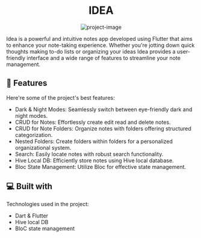 <h1 align="center" id="title">IDEA</h1>

<p align="center"><img src="https://socialify.git.ci/Eldeengawy/idea/image?description=1&amp;descriptionEditable=%22Idea%20is%20a%20Flutter%20notes%20app%20with%20dark%20%26%20night%20mode%2C%20CRUD%20operations%20for%20notes%20and%20folders%20using%20Hive%20local%20DB%2C%20nested%20folders%2C%20and%20efficient%20search%20functionality.%20Stay%20organized%20and%20capture%20ideas%20effortlessly.%22&amp;font=KoHo&amp;language=1&amp;name=1&amp;owner=1&amp;stargazers=1&amp;theme=Light" alt="project-image"></p>

<p id="description">Idea is a powerful and intuitive notes app developed using Flutter that aims to enhance your note-taking experience. Whether you're jotting down quick thoughts making to-do lists or organizing your ideas Idea provides a user-friendly interface and a wide range of features to streamline your note management.</p>
  
  
<h2>🧐 Features</h2>

Here're some of the project's best features:

*   Dark & Night Modes: Seamlessly switch between eye-friendly dark and night modes.
*   CRUD for Notes: Effortlessly create edit read and delete notes.
*   CRUD for Note Folders: Organize notes with folders offering structured categorization.
*   Nested Folders: Create folders within folders for a personalized organizational system.
*   Search: Easily locate notes with robust search functionality.
*   Hive Local DB: Efficiently store notes using Hive local database.
*   Bloc State Management: Utilize Bloc for effective state management.

  
  
<h2>💻 Built with</h2>

Technologies used in the project:

*   Dart & Flutter
*   Hive local DB
*   BloC state management
